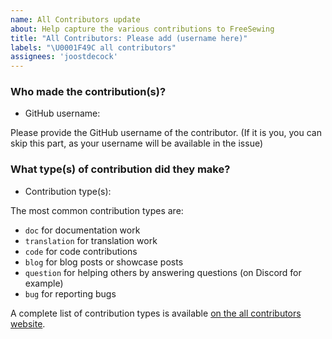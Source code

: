 ```yaml
---
name: All Contributors update
about: Help capture the various contributions to FreeSewing
title: "All Contributors: Please add (username here)"
labels: "\U0001F49C all contributors"
assignees: 'joostdecock'
---
```


### Who made the contribution(s)?

- GitHub username:

Please provide the GitHub username of the contributor.
(If it is you, you can skip this part, as your username will be available in the issue)

### What type(s) of contribution did they make?

- Contribution type(s):

The most common contribution types are: 

 - `doc` for documentation work
 - `translation` for translation work
 - `code` for code contributions
 - `blog` for blog posts or showcase posts
 - `question` for helping others by answering questions (on Discord for example)
 - `bug` for reporting bugs

A complete list of contribution types is available [on the all contributors website](https://allcontributors.org/docs/en/emoji-key).

